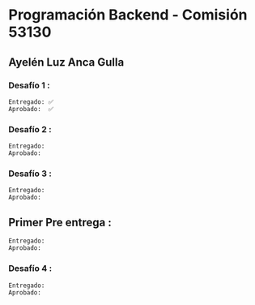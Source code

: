 # Programación Backend - Comisión 53130
## Ayelén Luz Anca Gulla
### Desafío 1 : 
    Entregado: ✅
    Aprobado:  ✅

### Desafío 2 : 
    Entregado: 
    Aprobado:  

### Desafío 3 : 
    Entregado: 
    Aprobado:  

## Primer Pre entrega : 
    Entregado: 
    Aprobado:  

### Desafío 4 : 
    Entregado: 
    Aprobado:  
